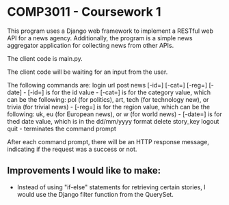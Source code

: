 # COMP3011 - Coursework 1

This program uses a Django web framework to implement a RESTful web API for a news agency. Additionally, the program is a simple news aggregator application for collecting news from other APIs. 

The client code is main.py.

The client code will be waiting for an input from the user. 

The following commands are: 
login url
post
news [-id=] [-cat=] [-reg=] [-date]
      - [-id=] is for the id value
      - [-cat=] is for the category value, which can be the following: pol (for politics), art, tech (for technology new), or trivia (for trivial news)
      - [-reg=] is for the region value, which can be the following: uk, eu (for European news), or w (for world news)
      - [-date=] is for thed date value, which is in the dd/mm/yyyy format
delete story_key
logout
quit 
    - terminates the command prompt

After each command prompt, there will be an HTTP response message, indicating if the request was a success or not.

## Improvements I would like to make:
- Instead of using "if-else" statements for retrieving certain stories, I would use the Django filter function from the QuerySet.
